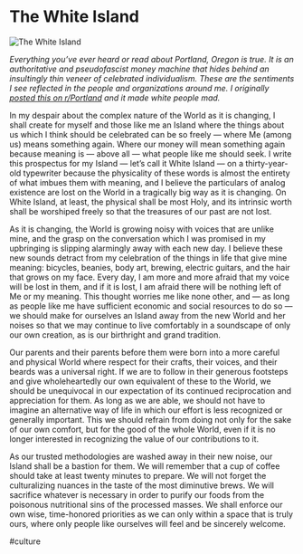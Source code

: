 # The White Island

![The White Island](https://i.snap.as/XKiEDGD.jpg)

*Everything you’ve ever heard or read about Portland, Oregon is true. It is an authoritative and pseudofascist money machine that hides behind an insultingly thin veneer of celebrated individualism. These are the sentiments I see reflected in the people and organizations around me. I originally [posted this on r/Portland](https://www.reddit.com/r/Portland/comments/8jzr8m/the_white_island/) and it made white people mad.*

In my despair about the complex nature of the World as it is changing, I shall create for myself and those like me an Island where the things about us which I think should be celebrated can be so freely — where Me (among us) means something again. Where our money will mean something again because meaning is — above all — what people like me should seek. I write this prospectus for my Island — let’s call it White Island — on a thirty-year-old typewriter because the physicality of these words is almost the entirety of what imbues them with meaning, and I believe the particulars of analog existence are lost on the World in a tragically big way as it is changing. On White Island, at least, the physical shall be most Holy, and its intrinsic worth shall be worshiped freely so that the treasures of our past are not lost.

As it is changing, the World is growing noisy with voices that are unlike mine, and the grasp on the conversation which I was promised in my upbringing is slipping alarmingly away with each new day. I believe these new sounds detract from my celebration of the things in life that give mine meaning: bicycles, beanies, body art, brewing, electric guitars, and the hair that grows on my face. Every day, I am more and more afraid that my voice will be lost in them, and if it is lost, I am afraid there will be nothing left of Me or my meaning. This thought worries me like none other, and — as long as people like me have sufficient economic and social resources to do so — we should make for ourselves an Island away from the new World and her noises so that we may continue to live comfortably in a soundscape of only our own creation, as is our birthright and grand tradition.

Our parents and their parents before them were born into a more careful and physical World where respect for their crafts, their voices, and their beards was a universal right. If we are to follow in their generous footsteps and give wholeheartedly our own equivalent of these to the World, we should be unequivocal in our expectation of its continued reciprocation and appreciation for them. As long as we are able, we should not have to imagine an alternative way of life in which our effort is less recognized or generally important. This we should refrain from doing not only for the sake of our own comfort, but for the good of the whole World, even if it is no longer interested in recognizing the value of our contributions to it.

As our trusted methodologies are washed away in their new noise, our Island shall be a bastion for them. We will remember that a cup of coffee should take at least twenty minutes to prepare. We will not forget the culturalizing nuances in the taste of the most diminutive brews. We will sacrifice whatever is necessary in order to purify our foods from the poisonous nutritional sins of the processed masses. We shall enforce our own wise, time-honored priorities as we can only within a space that is truly ours, where only people like ourselves will feel and be sincerely welcome.

#culture